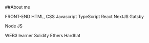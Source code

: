 ##About me

FRONT-END
HTML, CSS
Javascript
TypeScript
React
NextJS
Gatsby

Node JS

WEB3 learner
Solidity
Ethers
Hardhat
